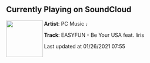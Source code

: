 ## Currently Playing on SoundCloud

[<img align="left" width="100" src="https://i1.sndcdn.com/artworks-000352613166-4ui3pt-t50x50.jpg">](https://soundcloud.com/pcmus/be-your-usa?in=saxurn/sets/my-god-its-full-of-lies)

**Artist**: PC Music ♩ 

**Track**: EASYFUN - Be Your USA feat. Iiris

Last updated at 01/26/2021 07:55
